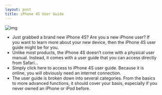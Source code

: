 ```yaml
---
layout: post
title: iPhone 4S User Guide
---
```

![img](http://media.idownloadblog.com/wp-content/uploads/2011/10/iPhone-4S-User-Guide.png)
* Just grabbed a brand new iPhone 4S? Are you a new iPhone user? If you want to learn more about your new device, then the iPhone 4S user guide might be for you.
* Unlike most products, the iPhone 4S doesn’t come with a physical user manual. Instead, it comes with a user guide that you can access directly from Safari…
* Simply click here to access to iPhone 4S user guide. Because it is online, you will obviously need an internet connection.
* The user guide is broken down into several categories. From the basics to more advanced functions, it should cover your basis, especially if you never owned an iPhone or iPod before.

